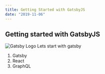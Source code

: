 ```yaml
---
title: Getting Started with GatsbyJS
date: "2019-11-06"
---
```


## Getting started with GatsbyJS

![Gatsby Logo](https://elasticbeanstalk-ap-southeast-1-805366489044.s3.amazonaws.com/images/uploads/2019/03/30/gatsby_MCIAMWD.gif)
Lets start with gatsby

1. Gatsby
2. React
3. GraphQL